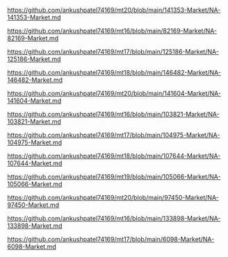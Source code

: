 <p><a href="https://github.com/ankushpatel74169/mt20/blob/main/141353-Market/NA-141353-Market.md">https://github.com/ankushpatel74169/mt20/blob/main/141353-Market/NA-141353-Market.md</a></p><p><a href="https://github.com/ankushpatel74169/mt16/blob/main/82169-Market/NA-82169-Market.md">https://github.com/ankushpatel74169/mt16/blob/main/82169-Market/NA-82169-Market.md</a></p><p><a href="https://github.com/ankushpatel74169/mt17/blob/main/125186-Market/NA-125186-Market.md">https://github.com/ankushpatel74169/mt17/blob/main/125186-Market/NA-125186-Market.md</a></p><p><a href="https://github.com/ankushpatel74169/mt18/blob/main/146482-Market/NA-146482-Market.md">https://github.com/ankushpatel74169/mt18/blob/main/146482-Market/NA-146482-Market.md</a></p><p><a href="https://github.com/ankushpatel74169/mt20/blob/main/141604-Market/NA-141604-Market.md">https://github.com/ankushpatel74169/mt20/blob/main/141604-Market/NA-141604-Market.md</a></p><p><a href="https://github.com/ankushpatel74169/mt16/blob/main/103821-Market/NA-103821-Market.md">https://github.com/ankushpatel74169/mt16/blob/main/103821-Market/NA-103821-Market.md</a></p><p><a href="https://github.com/ankushpatel74169/mt17/blob/main/104975-Market/NA-104975-Market.md">https://github.com/ankushpatel74169/mt17/blob/main/104975-Market/NA-104975-Market.md</a></p><p><a href="https://github.com/ankushpatel74169/mt18/blob/main/107644-Market/NA-107644-Market.md">https://github.com/ankushpatel74169/mt18/blob/main/107644-Market/NA-107644-Market.md</a></p><p><a href="https://github.com/ankushpatel74169/mt19/blob/main/105066-Market/NA-105066-Market.md">https://github.com/ankushpatel74169/mt19/blob/main/105066-Market/NA-105066-Market.md</a></p><p><a href="https://github.com/ankushpatel74169/mt20/blob/main/97450-Market/NA-97450-Market.md">https://github.com/ankushpatel74169/mt20/blob/main/97450-Market/NA-97450-Market.md</a></p><p><a href="https://github.com/ankushpatel74169/mt16/blob/main/133898-Market/NA-133898-Market.md">https://github.com/ankushpatel74169/mt16/blob/main/133898-Market/NA-133898-Market.md</a></p><p><a href="https://github.com/ankushpatel74169/mt17/blob/main/6098-Market/NA-6098-Market.md">https://github.com/ankushpatel74169/mt17/blob/main/6098-Market/NA-6098-Market.md</a></p>
